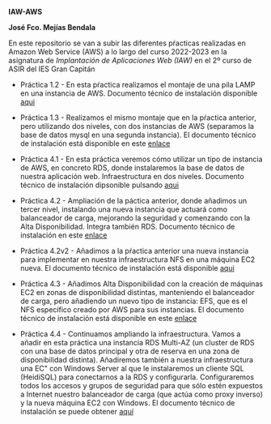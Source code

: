 **IAW-AWS**

**José Fco. Mejías Bendala**

En este repositorio se van a subir las diferentes pŕacticas realizadas en Amazon Web Service (AWS) a lo largo del curso 2022-2023 en la asignatura de *Implantación de Aplicaciones Web (IAW)* en el 2º curso de ASIR del IES Gran Capitán



* Práctica 1.2 - En esta pŕactica realizamos el montaje de una pila LAMP en una instancia de AWS. Documento técnico de instalación disponible [aqui](PRACTICA%201.2/IAWMej%C3%ADasBendalaJos%C3%A9Francisco-Pr1.2.pdf)

* Práctica 1.3 - Realizamos el mismo montaje que en la pŕactica anterior, pero utilizando dos niveles, con dos instancias de AWS (separamos la base de datos mysql en una segunda instancia). El documento técnico de instalación está disponible en este [enlace](./PRACTICA%201.3/IAWMej%C3%ADasBendalaJos%C3%A9Francisco-Pr1.3.pdf)

* Práctica 4.1 - En esta práctica veremos cómo utilizar un tipo de instancia de AWS, en concreto RDS, donde instalaremos la base de datos de nuestra aplicación web. Infraestructura en dos niveles. Documento técnico de instalación dipsonible pulsando [aqui](./PRACTICA%204.1/IAWMejiasBendalaJoseFco-Pr4.1.pdf)

* Práctica 4.2 - Ampliación de la páctica anterior, donde añadimos un tercer nivel, instalando una nueva instancia que actuará como balanceador de carga, mejorando la seguridad y comenzando con la Alta Disponibilidad. Integra también RDS. Documento técnico de instalación en este [enlace](./PRACTICA%204.2/IAWMej%C3%ADasBendalaJos%C3%A9Francisco-Pr4.2.pdf)

* Práctica 4.2v2 - Añadimos a la pŕactica anterior una nueva instancia para implementar en nuestra infraestructura NFS en una máquina EC2 nueva. El documento técnico de instalación está disponible [aqui](./PRACTICA%204.2v2/IAWMej%C3%ADasBendalaJos%C3%A9Francisco-Pr4.2v2.pdf)

* Práctica 4.3 - Añadimos Alta Disponibilidad con la creación de máquinas EC2 en zonas de disponibilidad distintas, manteniendo el balanceador de carga, pero añadiendo un nuevo tipo de instancia: EFS, que es el NFS específico creado por AWS para sus instancias. El documento técnico de instalación está disponible en este [enlace](./PRACTICA%204.3/IAWMej%C3%ADasBendalaJos%C3%A9Francisco-Pr4.3.pdf) 

* Práctica 4.4 - Continuamos ampliando la infraestructura. Vamos a añadir en esta práctica una instancia RDS Multi-AZ (un cluster de RDS con una base de datos principal y otra de reserva en una zona de disponibilidad distinta). Añadiremos también a nuestra infraestructura una EC" con Windows Server al que le instalaremos un cliente SQL (HeidiSQL) para conectarnos a la RDS y configurarla. Configuraremos todos los accesos y grupos de seguridad para que sólo estén expuestos a Internet nuestro balanceador de carga (que actúa como proxy inverso) y la nueva máquina EC2 con Windows. El documento técnico de instalación se puede obtener [aquí](./PRACTICA%204.4/IAWMej%C3%ADasBendalaJos%C3%A9Francisco-Pr4.4.pdf)
